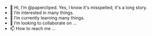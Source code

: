 - 👋 Hi, I’m @papercliped. Yes, I know it's misspelled, it's a long story.
- 👀 I’m interested in many things.
- 🌱 I’m currently learning many things.
- 💞️ I’m looking to collaborate on ...
- 📫 How to reach me ...

<!---
papercliped/papercliped is a ✨ special ✨ repository because its `README.md` (this file) appears on your GitHub profile.
You can click the Preview link to take a look at your changes.
--->
